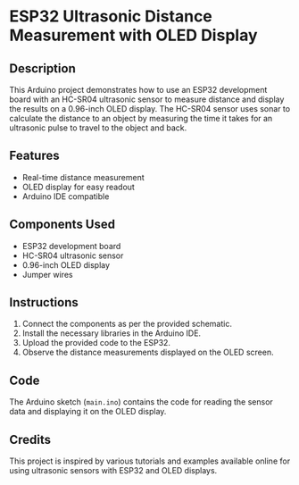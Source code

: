 # ESP32 Ultrasonic Distance Measurement with OLED Display

## Description
This Arduino project demonstrates how to use an ESP32 development board with an HC-SR04 ultrasonic sensor to measure distance and display the results on a 0.96-inch OLED display. The HC-SR04 sensor uses sonar to calculate the distance to an object by measuring the time it takes for an ultrasonic pulse to travel to the object and back.

## Features
- Real-time distance measurement
- OLED display for easy readout
- Arduino IDE compatible

## Components Used
- ESP32 development board
- HC-SR04 ultrasonic sensor
- 0.96-inch OLED display
- Jumper wires

## Instructions
1. Connect the components as per the provided schematic.
2. Install the necessary libraries in the Arduino IDE.
3. Upload the provided code to the ESP32.
4. Observe the distance measurements displayed on the OLED screen.

## Code
The Arduino sketch (`main.ino`) contains the code for reading the sensor data and displaying it on the OLED display. 

## Credits
This project is inspired by various tutorials and examples available online for using ultrasonic sensors with ESP32 and OLED displays.
